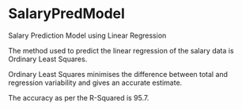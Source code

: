 # SalaryPredModel
Salary Prediction Model using Linear Regression

The method used to predict the linear regression of the salary data is Ordinary Least Squares.

Ordinary Least Squares minimises the difference between total and regression variability and gives an accurate estimate.

The accuracy as per the R-Squared is 95.7.
